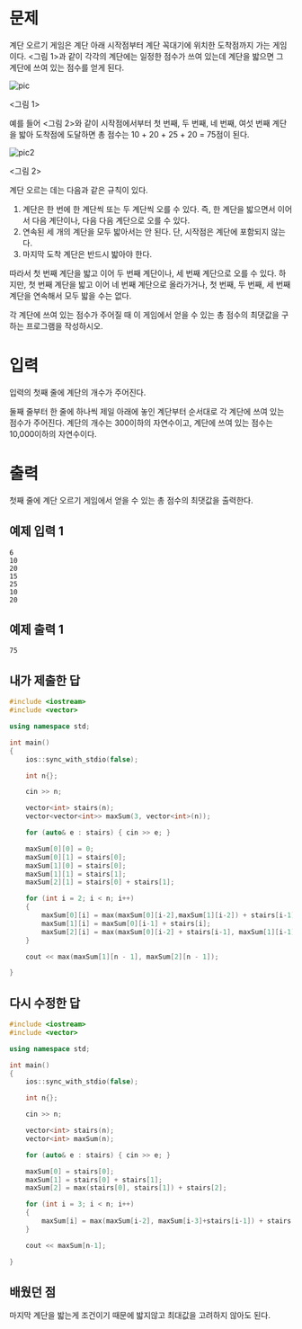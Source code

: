 문제
=============
계단 오르기 게임은 계단 아래 시작점부터 계단 꼭대기에 위치한 도착점까지 가는 게임이다. <그림 1>과 같이 각각의 계단에는 일정한 점수가 쓰여 있는데 계단을 밟으면 그 계단에 쓰여 있는 점수를 얻게 된다.

![pic](https://upload.acmicpc.net/7177ea45-aa8d-4724-b256-7b84832c9b97/-/preview/)

<그림 1>

예를 들어 <그림 2>와 같이 시작점에서부터 첫 번째, 두 번째, 네 번째, 여섯 번째 계단을 밟아 도착점에 도달하면 총 점수는 10 + 20 + 25 + 20 = 75점이 된다.

![pic2](https://upload.acmicpc.net/f00b6121-1c25-492e-9bc0-d96377c586b0/-/preview/)

<그림 2>

계단 오르는 데는 다음과 같은 규칙이 있다.

1. 계단은 한 번에 한 계단씩 또는 두 계단씩 오를 수 있다. 즉, 한 계단을 밟으면서 이어서 다음 계단이나, 다음 다음 계단으로 오를 수 있다.
2. 연속된 세 개의 계단을 모두 밟아서는 안 된다. 단, 시작점은 계단에 포함되지 않는다.
3. 마지막 도착 계단은 반드시 밟아야 한다.

따라서 첫 번째 계단을 밟고 이어 두 번째 계단이나, 세 번째 계단으로 오를 수 있다. 하지만, 첫 번째 계단을 밟고 이어 네 번째 계단으로 올라가거나, 첫 번째, 두 번째, 세 번째 계단을 연속해서 모두 밟을 수는 없다.

각 계단에 쓰여 있는 점수가 주어질 때 이 게임에서 얻을 수 있는 총 점수의 최댓값을 구하는 프로그램을 작성하시오.

입력
=============
입력의 첫째 줄에 계단의 개수가 주어진다.

둘째 줄부터 한 줄에 하나씩 제일 아래에 놓인 계단부터 순서대로 각 계단에 쓰여 있는 점수가 주어진다. 계단의 개수는 300이하의 자연수이고, 계단에 쓰여 있는 점수는 10,000이하의 자연수이다.

출력
===========
첫째 줄에 계단 오르기 게임에서 얻을 수 있는 총 점수의 최댓값을 출력한다.

예제 입력 1 
-----------
```
6
10
20
15
25
10
20
```
예제 출력 1 
-----------
```
75
```

내가 제출한 답
-----------
```cpp
#include <iostream>
#include <vector>

using namespace std;

int main()
{
	ios::sync_with_stdio(false);

	int n{};

	cin >> n;

	vector<int> stairs(n);
	vector<vector<int>> maxSum(3, vector<int>(n));

	for (auto& e : stairs) { cin >> e; }

	maxSum[0][0] = 0;
	maxSum[0][1] = stairs[0];
	maxSum[1][0] = stairs[0];
	maxSum[1][1] = stairs[1];
	maxSum[2][1] = stairs[0] + stairs[1];

	for (int i = 2; i < n; i++)
	{
		maxSum[0][i] = max(maxSum[0][i-2],maxSum[1][i-2]) + stairs[i-1];
		maxSum[1][i] = maxSum[0][i-1] + stairs[i];
		maxSum[2][i] = max(maxSum[0][i-2] + stairs[i-1], maxSum[1][i-1]) + stairs[i];
	}

	cout << max(maxSum[1][n - 1], maxSum[2][n - 1]);

}
```

다시 수정한 답
------------
```cpp
#include <iostream>
#include <vector>

using namespace std;

int main()
{
	ios::sync_with_stdio(false);

	int n{};

	cin >> n;

	vector<int> stairs(n);
	vector<int> maxSum(n);

	for (auto& e : stairs) { cin >> e; }

	maxSum[0] = stairs[0];
	maxSum[1] = stairs[0] + stairs[1];
	maxSum[2] = max(stairs[0], stairs[1]) + stairs[2];

	for (int i = 3; i < n; i++)
	{
		maxSum[i] = max(maxSum[i-2], maxSum[i-3]+stairs[i-1]) + stairs[i];
	}

	cout << maxSum[n-1];

}
```

배웠던 점
------------

마지막 계단을 밟는게 조건이기 때문에 밟지않고 최대값을 고려하지 않아도 된다.

